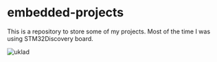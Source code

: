 # embedded-projects
This is a repository to store some of my projects. Most of the time I was using STM32Discovery board.

![uklad](https://github.com/eisbreaker1/embedded-projects/assets/115368545/2ddb57c8-3cb4-43f1-a9e5-32e4d301e83a)

